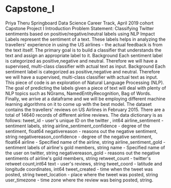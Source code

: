 # Capstone_I
Priya Theru  Springboard Data Science Career Track, April 2019 cohort  Capstone Project I  Introduction  Problem Statement: Classifying Twitter sentiments based on positive/negative/neutral labels using NLP  Impact  Labels represent the sentiment of a text. These labels helps in analyzing the travellers' experience in using the US airlines - the actual feedback is from the text itself. The primary goal is to build a classifier that understands the text and assign an appropriate label to it.  Background  Each sentiment label is categorized as positive,negative and neutral. Therefore we will have a supervised, multi-class classifier with actual text as input.  Background  Each sentiment label is categorized as positive,negative and neutral. Therefore we will have a supervised, multi-class classifier with actual text as input.  This piece of code is an exploration of Natural Language Processing (NLP). The goal of predicting the labels given a piece of text will deal with plenty of NLP topics such as NGrams, NamedEntityRecognition, Bag of Words. Finally, we arrive at a dataframe and we will be employing different machine learning algorithms on it to come up with the best model.  The dataset contains the travellers' reviews on US Airlines in February 2015. There are a total of 14640 records of different airline reviews.  The data dictionary is as follows:  tweet_id - user's unique ID on the twitter , int64  airline_sentiment - sentiment labels, string  airline_sentiment_confidence - degree of the sentiment, float64  negativereason - reasons out the negative sentiment, string  negativereason_confidence - degree of the negative sentiment, float64  airline - Specified name of the airline, string  airline_sentiment_gold - sentiment labels of airline's gold members, string  name - Specified name of the user on twitter, string  negativereason_gold - reasons out the negative sentiments of airline's gold members, string  retweet_count - twitter's retweet count,int64  text - user's reviews, string  tweet_coord - latitude and longitude coordinates, int64  tweet_created - time when the tweet was posted, string  tweet_location - place where the tweet was posted, string  user_timezone - time zone where the review was being posted, string.
